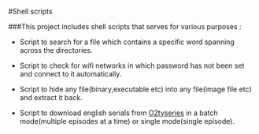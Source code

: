 #Shell scripts

###This project includes shell scripts that serves for various purposes :


- Script to search for a file which contains a specific word spanning across the directories.

- Script to check for wifi networks in which password has not been set and connect to it automatically. 

- Script to hide any file(binary,executable etc) into any file(image file etc) and extract it back.

- Script to download english serials from [O2tvseries](http://o2tvseries.com/) in a batch mode(multiple episodes at a time) or single mode(single episode).
